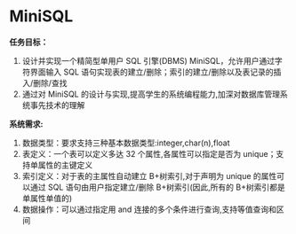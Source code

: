 # MiniSQL

**任务目标：**

1. 设计并实现一个精简型单用户 SQL 引擎(DBMS) MiniSQL，允许用户通过字符界面输入 SQL 语句实现表的建立/删除；索引的建立/删除以及表记录的插入/删除/查找
2. 通过对 MiniSQL 的设计与实现,提高学生的系统编程能力,加深对数据库管理系统事先技术的理解

**系统需求:**

1. 数据类型：要求支持三种基本数据类型:integer,char(n),float
2. 表定义：一个表可以定义多达 32 个属性,各属性可以指定是否为 unique；支持单属性的主键定义
3. 索引定义：对于表的主属性自动建立 B+树索引,对于声明为 unique 的属性可以通过 SQL 语句由用户指定建立/删除 B+树索引(因此,所有的 B+树索引都是单属性单值的)
4. 数据操作：可以通过指定用 and 连接的多个条件进行查询,支持等值查询和区间


